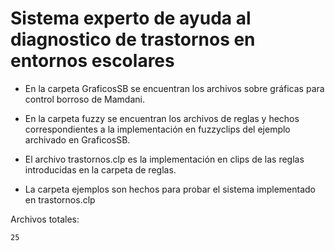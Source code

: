 # Sistema experto de ayuda al diagnostico de trastornos en entornos escolares

- En la carpeta GraficosSB se encuentran los archivos sobre gráficas para control borroso de Mamdani.

- En la carpeta fuzzy se encuentran los archivos de reglas y hechos correspondientes a la implementación en fuzzyclips del ejemplo archivado en GraficosSB.

- El archivo trastornos.clp es la implementación en clips de las reglas introducidas en la carpeta de reglas.

- La carpeta ejemplos son hechos para probar el sistema implementado en trastornos.clp

Archivos totales:
```
25
```

